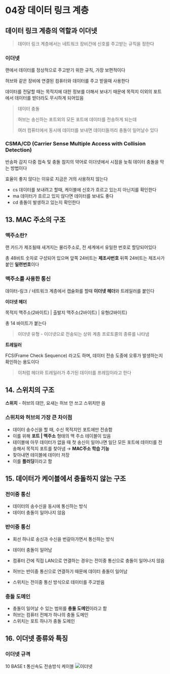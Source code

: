 # 04장 데이터 링크 계층

## 데이터 링크 계층의 역할과 이더넷

> 데이터 링크 계층에서는 네트워크 장비간에 신호를 주고받는 규칙을 정한다
> 

### 이더넷

랜에서 데이터를 정상적으로 주고받기 위한 규칙, 가장 보편적이다

허브와 같은 장비에 연결된 컴퓨터와 데이터를 주고 받을때 사용한다

데이터를 전달할 때는 목적지에 대한 정보를 더해서 보내기 때문에  목적지 이외의 포트에서 데이터를 받더라도 무시하게 되어있음

> 데이터 충돌
> 
> 
> 허브는 송신하는 포트외의 모든 포트에 데이터를 전송하게 되는데
> 
> 여러 컴퓨터에서 동시에 데이터를 보내면 데이터들끼리 충돌이 일어날수 있다
> 

### CSMA/CD (Carrier Sense Multiple Access with Collision Detection)

반송파 감지 다중 접속 및 충돌 참지의 약어로 이더넷에서 시점을 늦춰 데이터 충돌을 막는 방법이다

효율이 좋지 않다는 이유로 지금은 거의 사용하지 않는다

- cs 데이터를 보내려고 할때, 케이블에 신호가 흐르고 있는지 아닌지를 확인한다
- ma 데이터가 흐르고 있지 않다면 데이터를 보내도 좋다
- cd 충돌이 발생하고 있는지 확인한다

## 13. MAC 주소의 구조

### 맥주소란?

랜 카드가 제조될때 새겨지는 물리주소로, 전 세계에서 유일한 번호로 할당되어있다

총 48비트 숫자로 구성되어 있으며 앞쪽 24비트는 **제조사번호** 뒤쪽 24비트는 제조사가 붙인 **일련번호**이다

### 맥주소를 사용한 통신

데이터-링크 / 네트워크 계층에서 캡슐화를 할때 **이더넷 헤더**와 트레일러를 붙인다

[](https://github.com/user-attachments/assets/2b6fe763-027d-4cb6-a715-8d4b652fbd49)

**이더넷 헤더**

목적지 맥주소(2바이트) | 출발지 맥주소(2바이트) | 유형(2바이트)

총 14 바이트가 붙는다

> 이더넷 유형 - 이더넷으로 전송되는 상위 계층 프로토콜의 종류를 나타냄
> 

**트레일러**

FCS(Frame Check Sequence) 라고도 하며, 데이터 전송 도중에 오류가 발생하는지 확인하는 용도이다

> 이처럼 헤더와 트레일러가 추가된 데이터를 프레임이라고 한다
> 

## 14. 스위치의 구조

**스위치** - 허브의 대안, 요새는 허브 안 쓰고 스위치만 씀

### 스위치와 허브의 가장 큰 차이점
- 데이터 송수신을 할 때, 수신 목적지인 포트에만 전송함
- 이를 위해 **포트 | 맥주소** 형태의 맥 주소 테이블이 있음
- 테이블에 아무 데이터가 없을 때 첫 송신이 일어나면 일단 모든 포트에 데이터를 전송해서 목적지 포트를 찾아냄 → **MAC주소 학습 기능**
- 찾아내면 테이블에 데이터 저장
- 이를 **플러딩**이라고 함

## 15. 데이터가 케이블에서 충돌하지 않는 구조

### 전이중 통신
- 데이터의 송수신을 동시에 통신하는 방식
- 데이터 충돌이 일어나지 않음

### 반이중 통신
- 회선 하나로 송신과 수신을 번갈아가면서 통신하는 방식
- 데이터 충돌이 일어남

- 컴퓨터 간에 직접 LAN으로 연결하는 경우는 전이중 통신으로 충돌이 일어나지 않음
- 허브는 반이중 통신으로 연결하기 때문에 데이터 충돌이 일어남
- 스위치는 전이중 통신 방식으로 데이터를 주고받음

### 충돌 도메인
- 충돌이 일어날 수 있는 범위를 **충돌 도메인**이라고 함
- 허브는 컴퓨터 전체가 하나의 충돌 도메인
- 스위치는 포트 하나가 충돌 도메인

## 16. 이더넷 종류와 특징
### 이더넷 규격

10      BASE        t
통신속도 전송방식 케이블
![이더넷](https://github.com/user-attachments/assets/d8535cd4-3166-4f12-88c5-0681bfe43ae0)

